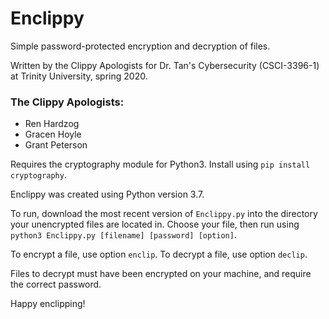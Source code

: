 # Enclippy
Simple password-protected encryption and decryption of files.

Written by the Clippy Apologists for Dr. Tan's Cybersecurity (CSCI-3396-1) at Trinity University, spring 2020.

### The Clippy Apologists:
- Ren Hardzog
- Gracen Hoyle
- Grant Peterson

Requires the cryptography module for Python3. Install using `pip install cryptography`.

Enclippy was created using Python version 3.7.

To run, download the most recent version of `Enclippy.py` into the directory your unencrypted files are located in. Choose your file, then run using `python3 Enclippy.py [filename] [password] [option]`.

To encrypt a file, use option `enclip`. To decrypt a file, use option `declip`.

Files to decrypt must have been encrypted on your machine, and require the correct password.

Happy enclipping!
